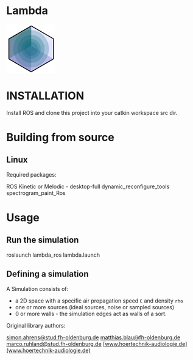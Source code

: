 # Lambda

![](https://raw.githubusercontent.com/gesellkammer/lambda/master/pics/icon2/lambdaicon128.png)

# INSTALLATION

Install ROS and clone this project into your catkin workspace src dir.

# Building from source

## Linux

Required packages:

  ROS Kinetic or Melodic - desktop-full
  dynamic_reconfigure_tools
  spectrogram_paint_Ros

# Usage

## Run the simulation

  roslaunch lambda_ros lambda.launch

## Defining a simulation

A Simulation consists of:

* a 2D space with a specific air propagation speed `C` and density `rho`
* one or more sources (ideal sources, noise or sampled sources)
* 0 or more walls - the simulation edges act as walls of a sort.


Original library authors:

simon.ahrens@stud.fh-oldenburg.de
matthias.blau@fh-oldenburg.de
marco.ruhland@stud.fh-oldenburg.de
[www.hoertechnik-audiologie.de](www.hoertechnik-audiologie.de)



[osxbin]: https://github.com/gesellkammer/lambda/raw/master/dist
